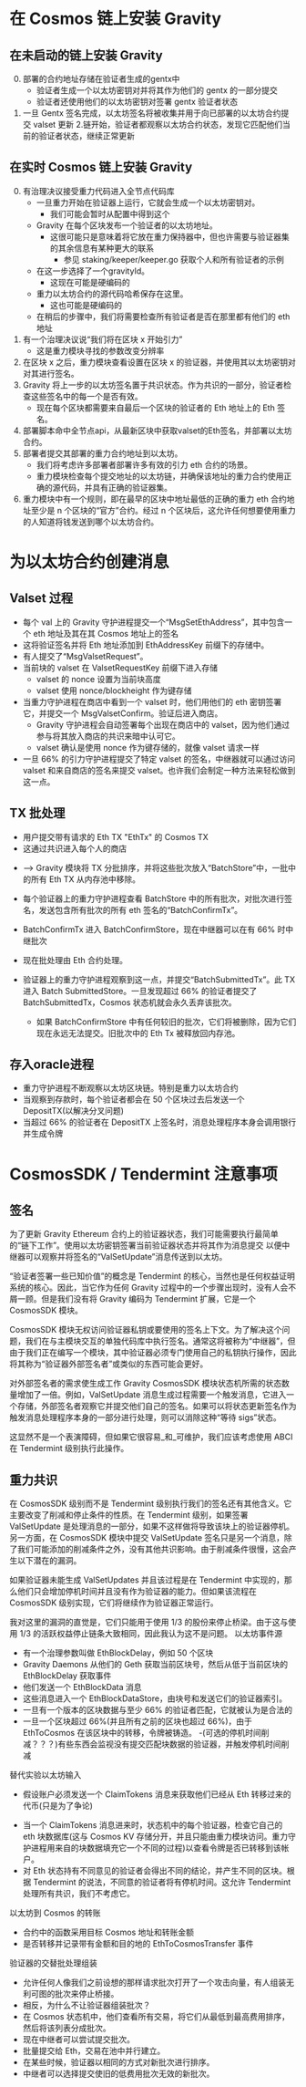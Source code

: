 # 在 Cosmos 链上安装 Gravity

## 在未启动的链上安装 Gravity

0. 部署的合约地址存储在验证者生成的gentx中
   - 验证者生成一个以太坊密钥对并将其作为他们的 gentx 的一部分提交
   - 验证者还使用他们的以太坊密钥对签署 gentx 验证者状态
1. 一旦 Gentx 签名完成，以太坊签名将被收集并用于向已部署的以太坊合约提交 valset 更新
2.链开始，验证者都观察以太坊合约状态，发现它匹配他们当前的验证者状态，继续正常更新

## 在实时 Cosmos 链上安装 Gravity

0. 有治理决议接受重力代码进入全节点代码库
   - 一旦重力开始在验证器上运行，它就会生成一个以太坊密钥对。
     - 我们可能会暂时从配置中得到这个
   - Gravity 在每个区块发布一个验证者的以太坊地址。
     - 这很可能只是意味着将它放在重力保持器中，但也许需要与验证器集的其余信息有某种更大的联系
       - 参见 staking/keeper/keeper.go 获取个人和所有验证者的示例
   - 在这一步选择了一个gravityId。
     - 这现在可能是硬编码的
   - 重力以太坊合约的源代码哈希保存在这里。
     - 这也可能是硬编码的
   - 在稍后的步骤中，我们将需要检查所有验证者是否在那里都有他们的 eth 地址
1. 有一个治理决议说“我们将在区块 x 开始引力”
   - 这是重力模块寻找的参数改变分辨率
1. 在区块 x 之后，重力模块查看设置在区块 x 的验证器，并使用其以太坊密钥对对其进行签名。
1. Gravity 将上一步的以太坊签名置于共识状态。作为共识的一部分，验证者检查这些签名中的每一个是否有效。
   - 现在每个区块都需要来自最后一个区块的验证者的 Eth 地址上的 Eth 签名。
1. 部署脚本命中全节点api，从最新区块中获取valset的Eth签名，并部署以太坊合约。
1. 部署者提交其部署的重力合约地址到以太坊。
   - 我们将考虑许多部署者部署许多有效的引力 eth 合约的场景。
   - 重力模块检查每个提交地址的以太坊链，并确保该地址的重力合约使用正确的源代码，并具有正确的验证器集。
1. 重力模块中有一个规则，即在最早的区块中地址最低的正确的重力 eth 合约地址至少是 n 个区块的“官方”合约。经过 n 个区块后，这允许任何想要使用重力的人知道将钱发送到哪个以太坊合约。

# 为以太坊合约创建消息

## Valset 过程

- 每个 val 上的 Gravity 守护进程提交一个“MsgSetEthAddress”，其中包含一个 eth 地址及其在其 Cosmos 地址上的签名
- 这将验证签名并将 Eth 地址添加到 EthAddressKey 前缀下的存储中。
- 有人提交了“MsgValsetRequest”。
- 当前块的 valset 在 ValsetRequestKey 前缀下进入存储
  - valset 的 nonce 设置为当前块高度
  - valset 使用 nonce/blockheight 作为键存储
- 当重力守护进程在商店中看到一个 valset 时，他们用他们的 eth 密钥签署它，并提交一个 MsgValsetConfirm。验证后进入商店。
  - Gravity 守护进程会自动签署每个出现在商店中的 valset，因为他们通过参与将其放入商店的共识来暗中认可它。
  - valset 确认是使用 nonce 作为键存储的，就像 valset 请求一样
- 一旦 66% 的引力守护进程提交了特定 valset 的签名，中继器就可以通过访问 valset 和来自商店的签名来提交 valset。也许我们会制定一种方法来轻松做到这一点。

## TX 批处理

- 用户提交带有请求的 Eth TX "EthTx" 的 Cosmos TX
- 这通过共识进入每个人的商店
<!-- - Relayer 从商店中的 tx 中选择一个 TX 批次
- Relayer 向 Cosmos 提交“BatchReqTx”，经过验证后一致进入 BatchReq 存储，所有出现在请求批次中的 Eth Tx 从内存池中删除。 -->
- --> Gravity 模块将 TX 分批排序，并将这些批次放入“BatchStore”中，一批中的所有 Eth TX 从内存池中移除。

- 每个验证器上的重力守护进程查看 BatchStore 中的所有批次，对批次进行签名，发送包含所有批次的所有 eth 签名的“BatchConfirmTx”。
- BatchConfirmTx 进入 BatchConfirmStore，现在中继器可以在有 66% 时中继批次

- 现在批处理由 Eth 合约处理。
- 验证器上的重力守护进程观察到这一点，并提交“BatchSubmittedTx”。此 TX 进入 Batch SubmittedStore。一旦发现超过 66% 的验证者提交了 BatchSubmittedTx，Cosmos 状态机就会永久丢弃该批次。
  - 如果 BatchConfirmStore 中有任何较旧的批次，它们将被删除，因为它们现在永远无法提交。旧批次中的 Eth Tx 被释放回内存池。

## 存入oracle进程

- 重力守护进程不断观察以太坊区块链。特别是重力以太坊合约
- 当观察到存款时，每个验证者都会在 50 个区块过去后发送一个 DepositTX(以解决分叉问题)
- 当超过 66% 的验证者在 DepositTX 上签名时，消息处理程序本身会调用银行并生成令牌

# CosmosSDK / Tendermint 注意事项

## 签名

为了更新 Gravity Ethereum 合约上的验证器状态，我们可能需要执行最简单的“链下工作”。使用以太坊密钥签署当前验证器状态并将其作为消息提交
以便中继器可以观察并将签名的“ValSetUpdate”消息传送到以太坊。

“验证者签署一些已知价值”的概念是 Tendermint 的核心，当然也是任何权益证明系统的核心。因此，当它作为任何 Gravity 过程中的一个步骤出现时，没有人会不屑一顾。但是我们没有将 Gravity 编码为 Tendermint 扩展，它是一个 CosmosSDK 模块。

CosmosSDK 模块无权访问验证器私钥或要使用的签名上下文。为了解决这个问题，我们在与主模块交互的单独代码库中执行签名。通常这将被称为“中继器”，但由于我们正在编写一个模块，其中验证器必须专门使用自己的私钥执行操作，因此将其称为“验证器外部签名者”或类似的东西可能会更好。

对外部签名者的需求使生成工作 Gravity CosmosSDK 模块状态机所需的状态数量增加了一倍。例如，ValSetUpdate 消息生成过程需要一个触发消息，它进入一个存储，外部签名者观察它并提交他们自己的签名。如果可以将状态更新签名作为触发消息处理程序本身的一部分进行处理，则可以消除这种“等待 sigs”状态。

这显然不是一个表演障碍，但如果它很容易_和_可维护，我们应该考虑使用 ABCI 在 Tendermint 级别执行此操作。

## 重力共识

在 CosmosSDK 级别而不是 Tendermint 级别执行我们的签名还有其他含义。它主要改变了削减和停止条件的性质。在 Tendermint 级别，如果签署 ValSetUpdate 是处理消息的一部分，如果不这样做将导致该块上的验证器停机。另一方面，在 CosmosSDK 模块中提交 ValSetUpdate 签名只是另一个消息，除了我们可能添加的削减条件之外，没有其他共识影响。由于削减条件很慢，这会产生以下潜在的漏洞。

如果验证器未能生成 ValSetUpdates 并且该过程是在 Tendermint 中实现的，那么他们只会增加停机时间并且没有作为验证器的能力。但如果该流程在 CosmosSDK 级别实现，它们将继续作为验证器正常运行。

我对这里的漏洞的直觉是，它们只能用于使用 1/3 的股份来停止桥梁。由于这与使用 1/3 的活跃权益停止链条大致相同，因此我认为这不是问题。
以太坊事件源

- 有一个治理参数叫做 EthBlockDelay，例如 50 个区块
- Gravity Daemons 从他们的 Geth 获取当前区块号，然后从低于当前区块的 EthBlockDelay 获取事件
- 他们发送一个 EthBlockData 消息
- 这些消息进入一个 EthBlockDataStore，由块号和发送它们的验证器索引。
- 一旦有一个版本的区块数据与至少 66% 的验证者匹配，它就被认为是合法的
- 一旦一个区块超过 66%(并且所有之前的区块也超过 66%)，由于 EthToCosmos 在该区块中的转移，令牌被铸造。
-(可选的停机时间削减？？？)有些东西会监视没有提交匹配块数据的验证器，并触发停机时间削减

替代实验以太坊输入

- 假设账户必须发送一个 ClaimTokens 消息来获取他们已经从 Eth 转移过来的代币(只是为了争论)
<!-- - 每个验证器直接连接到 Geth(而不是重力守护进程处理它)-->
- 当一个 ClaimTokens 消息进来时，状态机中的每个验证器，检查它自己的 eth 块数据库(这与 Cosmos KV 存储分开，并且只能由重力模块访问。重力守护进程用来自的块数据填充它一个不同的过程)以查看令牌是否已转移到该帐户。
- 对 Eth 状态持有不同意见的验证者会得出不同的结论，并产生不同的区块。根据 Tendermint 的说法，不同意的验证者将有停机时间。这允许 Tendermint 处理所有共识，我们不考虑它。

以太坊到 Cosmos 的转账

- 合约中的函数采用目标 Cosmos 地址和转账金额
- 是否转移并记录带有金额和目的地的 EthToCosmosTransfer 事件

验证器的交替批处理组装

- 允许任何人像我们之前设想的那样请求批次打开了一个攻击向量，有人组装无利可图的批次来停止桥接。
- 相反，为什么不让验证器组装批次？
- 在 Cosmos 状态机中，他们查看所有交易，将它们从最低到最高费用排序，然后将该列表分成批次。
- 现在中继者可以尝试提交批次。
- 批量提交给 Eth，交易在池中并行建立。
- 在某些时候，验证器以相同的方式对新批次进行排序。
- 中继者可以选择提交使旧的低费用批次无效的新批次。